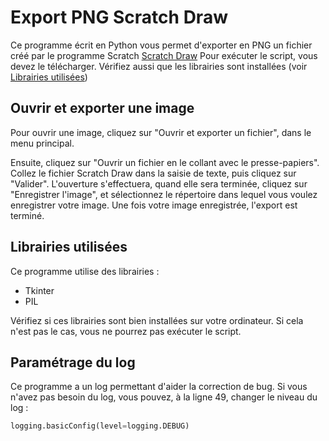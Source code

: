 # Export PNG Scratch Draw

Ce programme écrit en Python vous permet d'exporter en PNG un fichier créé par le programme Scratch [Scratch Draw](https://scratch.mit.edu/projects/782765473/)
Pour exécuter le script, vous devez le télécharger. Vérifiez aussi que les librairies sont installées (voir [Librairies utilisées](#librairies-utilisées))


## Ouvrir et exporter une image

Pour ouvrir une image, cliquez sur "Ouvrir et exporter un fichier", dans le menu principal.

Ensuite, cliquez sur "Ouvrir un fichier en le collant avec le presse-papiers".
Collez le fichier Scratch Draw dans la saisie de texte, puis cliquez sur "Valider".
L'ouverture s'effectuera, quand elle sera terminée, cliquez sur "Enregistrer l'image", et sélectionnez le répertoire dans lequel vous voulez enregistrer votre image.
Une fois votre image enregistrée, l'export est terminé.


## Librairies utilisées

Ce programme utilise des librairies :

- Tkinter
- PIL

Vérifiez si ces librairies sont bien installées sur votre ordinateur. Si cela n'est pas le cas, vous ne pourrez pas exécuter le script.

## Paramétrage du log

Ce programme a un log permettant d'aider la correction de bug. Si vous n'avez pas besoin du log, vous pouvez, à la ligne 49, changer le niveau du log :
```python
logging.basicConfig(level=logging.DEBUG)
```